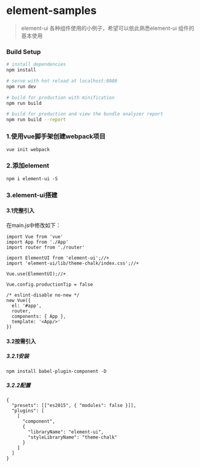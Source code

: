 # element-samples

> element-ui 各种组件使用的小例子，希望可以依此熟悉element-ui 组件的基本使用

### Build Setup

``` bash
# install dependencies
npm install

# serve with hot reload at localhost:8080
npm run dev

# build for production with minification
npm run build

# build for production and view the bundle analyzer report
npm run build --report
```

### 1.使用vue脚手架创建webpack项目

```
vue init webpack
```

### 2.添加element

```
npm i element-ui -S
```

### 3.element-ui搭建

#### 3.1完整引入

在main.js中修改如下：

```
import Vue from 'vue'
import App from './App'
import router from './router'

import ElementUI from 'element-ui';//+
import 'element-ui/lib/theme-chalk/index.css';//+

Vue.use(ElementUI);//+

Vue.config.productionTip = false

/* eslint-disable no-new */
new Vue({
  el: '#app',
  router,
  components: { App },
  template: '<App/>'
})

```

#### 3.2按需引入

##### 3.2.1安装

```
npm install babel-plugin-component -D
```

##### 3.2.2配置

```
{
  "presets": [["es2015", { "modules": false }]],
  "plugins": [
    [
      "component",
      {
        "libraryName": "element-ui",
        "styleLibraryName": "theme-chalk"
      }
    ]
  ]
}
```

